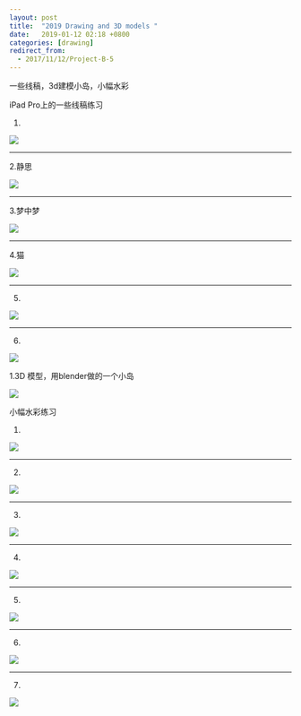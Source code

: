 ```yaml
---
layout: post
title:  "2019 Drawing and 3D models "
date:   2019-01-12 02:18 +0800
categories: [drawing]
redirect_from:
  - 2017/11/12/Project-B-5
---
```


一些线稿，3d建模小岛，小幅水彩

iPad Pro上的一些线稿练习

1.

![](https://wx1.sinaimg.cn/mw690/698f3196gy1fl8qpdppvtj21kw23wdqf.jpg)



------



2.静思

![](https://wx1.sinaimg.cn/mw690/698f3196gy1fl8qpf702gj21kw16ngpx.jpg)



------



3.梦中梦

![](https://wx2.sinaimg.cn/mw690/698f3196gy1flep70brqaj21kw16n7hf.jpg)



------



4.猫

![](https://wx3.sinaimg.cn/mw690/698f3196gy1fl8qpgrlu1j21kw16n49t.jpg)

------



5.

![](https://wx4.sinaimg.cn/mw690/698f3196gy1fl8qpfw1a6j21kw1kwte9.jpg)



------



6.

![](http://wx3.sinaimg.cn/mw690/698f3196gy1g0qhhr8yy3j20u00u0guj.jpg)









1.3D 模型，用blender做的一个小岛

![](http://wx4.sinaimg.cn/large/698f3196gy1g0qoo9s30hg20zk0k0kjy.gif)















小幅水彩练习



1.

![](https://wx3.sinaimg.cn/mw690/698f3196gy1g0qpr6epz5j20u01404qq.jpg)





------



2.

![](https://wx2.sinaimg.cn/mw690/698f3196gy1g0qpr5lq6kj20u00u07bu.jpg)





------



3.

![](https://wx1.sinaimg.cn/mw690/698f3196gy1g0qpvdo0cbj20u0140npd.jpg)





------



4.

![](https://wx1.sinaimg.cn/mw690/698f3196gy1g0qpvc2k6uj20u00u0kjl.jpg)





------



5.

![](https://wx4.sinaimg.cn/mw690/698f3196gy1g0qpvdeywhj20u0140qv5.jpg)





------



6.

![](https://wx3.sinaimg.cn/mw690/698f3196gy1g0qpvdm75sj20u00u0npd.jpg)



------



7.

![](https://wx3.sinaimg.cn/mw690/698f3196gy1g0qpvdsv50j20u0140qv5.jpg)

